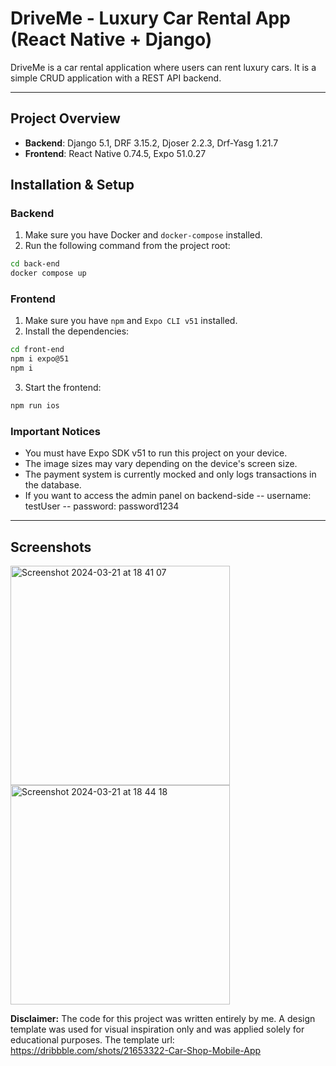 # DriveMe - Luxury Car Rental App (React Native + Django)

DriveMe is a car rental application where users can rent luxury cars. It is a simple CRUD application with a REST API backend.

---

## Project Overview

- **Backend**: Django 5.1, DRF 3.15.2, Djoser 2.2.3, Drf-Yasg 1.21.7
- **Frontend**: React Native 0.74.5, Expo 51.0.27

## Installation & Setup

### Backend

1. Make sure you have Docker and `docker-compose` installed.
2. Run the following command from the project root:
  ```bash
  cd back-end
  docker compose up
  ```

### Frontend

1. Make sure you have `npm` and `Expo CLI v51` installed.
2. Install the dependencies:
  ```bash
  cd front-end
  npm i expo@51
  npm i
  ```
3. Start the frontend:
  ```bash
  npm run ios
  ```

### Important Notices

- You must have Expo SDK v51 to run this project on your device.
- The image sizes may vary depending on the device's screen size.
- The payment system is currently mocked and only logs transactions in the database.
- If you want to access the admin panel on backend-side -- username: testUser -- password: password1234

---

## Screenshots
<img width="351" alt="Screenshot 2024-03-21 at 18 41 07" src="https://github.com/1olelllka/DriveMe/assets/67587036/c802da55-e428-4c98-97d7-d82527f837fe">
<img width="351" alt="Screenshot 2024-03-21 at 18 44 18" src="https://github.com/1olelllka/DriveMe/assets/67587036/c45cedd7-1b6a-4b16-be6a-1967f1e99169">


**Disclaimer:** The code for this project was written entirely by me. A design template was used for visual inspiration only and was applied solely for educational purposes.
The template url: https://dribbble.com/shots/21653322-Car-Shop-Mobile-App